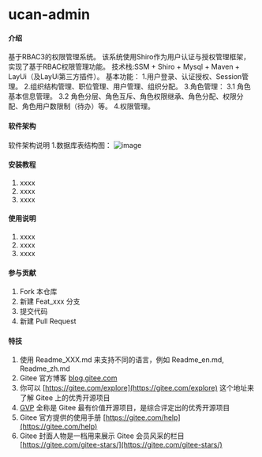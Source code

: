 # ucan-admin

#### 介绍
基于RBAC3的权限管理系统。
该系统使用Shiro作为用户认证与授权管理框架，实现了基于RBAC权限管理功能。
技术栈:SSM + Shiro + Mysql + Maven + LayUi（及LayUi第三方插件）。
基本功能：
1.用户登录、认证授权、Session管理。
2.组织结构管理、职位管理、用户管理、组织分配。
3.角色管理：
	3.1 角色基本信息管理。
	3.2 角色分层、角色互斥、角色权限继承、角色分配、权限分配、角色用户数限制（待办）等。
4.权限管理。

#### 软件架构
软件架构说明
1.数据库表结构图：
![image](https://gitee.com/mrcen/ucan-admin/blob/master/src/main/webapp/imgs/db-erd.png)


#### 安装教程

1.  xxxx
2.  xxxx
3.  xxxx

#### 使用说明

1.  xxxx
2.  xxxx
3.  xxxx

#### 参与贡献

1.  Fork 本仓库
2.  新建 Feat_xxx 分支
3.  提交代码
4.  新建 Pull Request


#### 特技

1.  使用 Readme\_XXX.md 来支持不同的语言，例如 Readme\_en.md, Readme\_zh.md
2.  Gitee 官方博客 [blog.gitee.com](https://blog.gitee.com)
3.  你可以 [https://gitee.com/explore](https://gitee.com/explore) 这个地址来了解 Gitee 上的优秀开源项目
4.  [GVP](https://gitee.com/gvp) 全称是 Gitee 最有价值开源项目，是综合评定出的优秀开源项目
5.  Gitee 官方提供的使用手册 [https://gitee.com/help](https://gitee.com/help)
6.  Gitee 封面人物是一档用来展示 Gitee 会员风采的栏目 [https://gitee.com/gitee-stars/](https://gitee.com/gitee-stars/)
